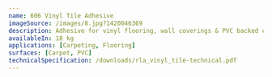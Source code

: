 ```yaml
---
name: 606 Vinyl Tile Adhesive
imageSource: /images/8.jpg?1420046369
description: Adhesive for vinyl flooring, wall coverings & PVC backed carpet.
availableIn: 18 kg
applications: [Carpeting, Flooring]
surfaces: [Carpet, PVC]
technicalSpecification: /downloads/rla_vinyl_tile-technical.pdf
--- 
```

